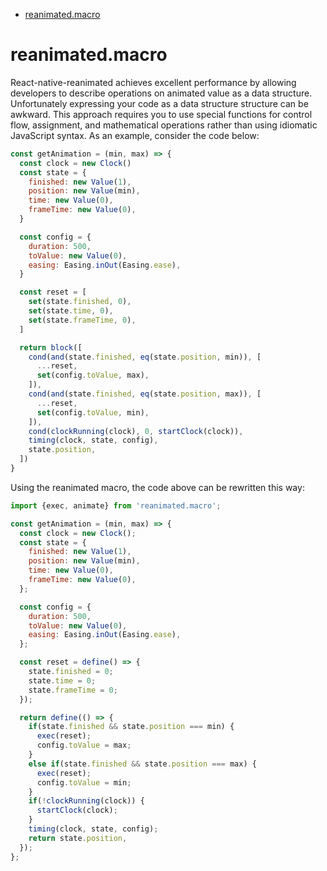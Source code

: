 <!-- START doctoc generated TOC please keep comment here to allow auto update -->
<!-- DON'T EDIT THIS SECTION, INSTEAD RE-RUN doctoc TO UPDATE -->

- [reanimated.macro](#reanimatedmacro)

<!-- END doctoc generated TOC please keep comment here to allow auto update -->

# reanimated.macro

React-native-reanimated achieves excellent performance by allowing developers to describe operations on animated value as a data structure. Unfortunately expressing your code as a data structure structure can be awkward. This approach requires you to use special functions for control flow, assignment, and mathematical operations rather than using idiomatic JavaScript syntax. As an example, consider the code below:

```js
const getAnimation = (min, max) => {
  const clock = new Clock()
  const state = {
    finished: new Value(1),
    position: new Value(min),
    time: new Value(0),
    frameTime: new Value(0),
  }

  const config = {
    duration: 500,
    toValue: new Value(0),
    easing: Easing.inOut(Easing.ease),
  }

  const reset = [
    set(state.finished, 0),
    set(state.time, 0),
    set(state.frameTime, 0),
  ]

  return block([
    cond(and(state.finished, eq(state.position, min)), [
      ...reset,
      set(config.toValue, max),
    ]),
    cond(and(state.finished, eq(state.position, max)), [
      ...reset,
      set(config.toValue, min),
    ]),
    cond(clockRunning(clock), 0, startClock(clock)),
    timing(clock, state, config),
    state.position,
  ])
}
```

Using the reanimated macro, the code above can be rewritten this way:

```js
import {exec, animate} from 'reanimated.macro';

const getAnimation = (min, max) => {
  const clock = new Clock();
  const state = {
    finished: new Value(1),
    position: new Value(min),
    time: new Value(0),
    frameTime: new Value(0),
  };

  const config = {
    duration: 500,
    toValue: new Value(0),
    easing: Easing.inOut(Easing.ease),
  };

  const reset = define() => {
    state.finished = 0;
    state.time = 0;
    state.frameTime = 0;
  });

  return define(() => {
    if(state.finished && state.position === min) {
      exec(reset);
      config.toValue = max;
    }
    else if(state.finished && state.position === max) {
      exec(reset);
      config.toValue = min;
    }
    if(!clockRunning(clock)) {
      startClock(clock);
    }
    timing(clock, state, config);
    return state.position,
  });
};
```
